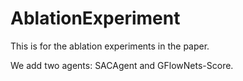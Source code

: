 # AblationExperiment
This is for the ablation experiments in the paper. 

We add two agents: SACAgent and GFlowNets-Score.
